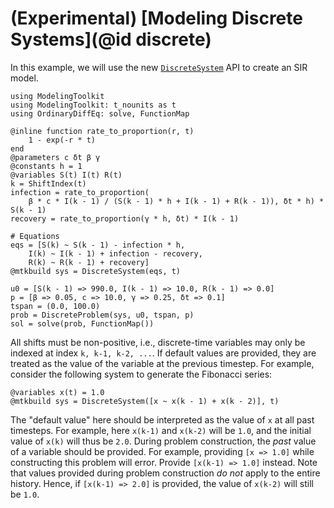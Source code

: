 # (Experimental) [Modeling Discrete Systems](@id discrete)

In this example, we will use the new [`DiscreteSystem`](@ref) API
to create an SIR model.

```@example discrete
using ModelingToolkit
using ModelingToolkit: t_nounits as t
using OrdinaryDiffEq: solve, FunctionMap

@inline function rate_to_proportion(r, t)
    1 - exp(-r * t)
end
@parameters c δt β γ
@constants h = 1
@variables S(t) I(t) R(t)
k = ShiftIndex(t)
infection = rate_to_proportion(
    β * c * I(k - 1) / (S(k - 1) * h + I(k - 1) + R(k - 1)), δt * h) * S(k - 1)
recovery = rate_to_proportion(γ * h, δt) * I(k - 1)

# Equations
eqs = [S(k) ~ S(k - 1) - infection * h,
    I(k) ~ I(k - 1) + infection - recovery,
    R(k) ~ R(k - 1) + recovery]
@mtkbuild sys = DiscreteSystem(eqs, t)

u0 = [S(k - 1) => 990.0, I(k - 1) => 10.0, R(k - 1) => 0.0]
p = [β => 0.05, c => 10.0, γ => 0.25, δt => 0.1]
tspan = (0.0, 100.0)
prob = DiscreteProblem(sys, u0, tspan, p)
sol = solve(prob, FunctionMap())
```

All shifts must be non-positive, i.e., discrete-time variables may only be indexed at index
`k, k-1, k-2, ...`. If default values are provided, they are treated as the value of the
variable at the previous timestep. For example, consider the following system to generate
the Fibonacci series:

```@example discrete
@variables x(t) = 1.0
@mtkbuild sys = DiscreteSystem([x ~ x(k - 1) + x(k - 2)], t)
```

The "default value" here should be interpreted as the value of `x` at all past timesteps.
For example, here `x(k-1)` and `x(k-2)` will be `1.0`, and the initial value of `x(k)` will
thus be `2.0`. During problem construction, the _past_ value of a variable should be
provided. For example, providing `[x => 1.0]` while constructing this problem will error.
Provide `[x(k-1) => 1.0]` instead. Note that values provided during problem construction
_do not_ apply to the entire history. Hence, if `[x(k-1) => 2.0]` is provided, the value of
`x(k-2)` will still be `1.0`.
